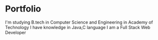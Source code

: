 # Portfolio
I'm studying B.tech in Computer Science and Engineering in Academy of Technology
I have knowledge in Java,C language 
I am a Full Stack Web Developer

